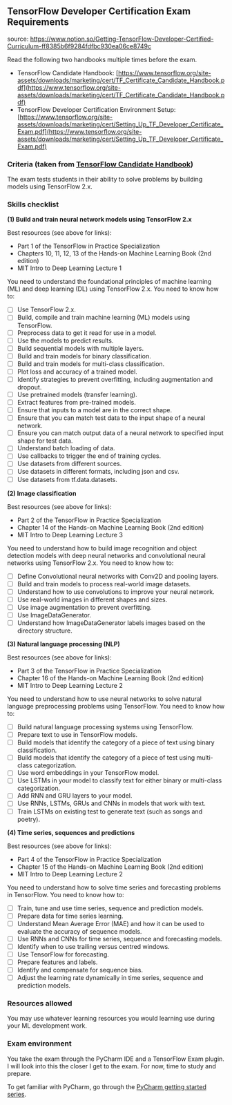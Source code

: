 ## TensorFlow Developer Certification Exam Requirements
source: https://www.notion.so/Getting-TensorFlow-Developer-Certified-Curriculum-ff8385b6f9284fdfbc930ea06ce8749c

Read the following two handbooks multiple times before the exam.

- TensorFlow Candidate Handbook: [https://www.tensorflow.org/site-assets/downloads/marketing/cert/TF_Certificate_Candidate_Handbook.pdf](https://www.tensorflow.org/site-assets/downloads/marketing/cert/TF_Certificate_Candidate_Handbook.pdf)
- TensorFlow Developer Certification Environment Setup: [https://www.tensorflow.org/site-assets/downloads/marketing/cert/Setting_Up_TF_Developer_Certificate_Exam.pdf](https://www.tensorflow.org/site-assets/downloads/marketing/cert/Setting_Up_TF_Developer_Certificate_Exam.pdf)

### **Criteria (taken from [TensorFlow Candidate Handbook](https://www.tensorflow.org/site-assets/downloads/marketing/cert/TF_Certificate_Candidate_Handbook.pdf))**

The exam tests students in their ability to solve problems by building models using TensorFlow 2.x.

### **Skills checklist**

**(1) Build and train neural network models using TensorFlow 2.x**

Best resources (see above for links):

- Part 1 of the TensorFlow in Practice Specialization
- Chapters 10, 11, 12, 13 of the Hands-on Machine Learning Book (2nd edition)
- MIT Intro to Deep Learning Lecture 1

You need to understand the foundational principles of machine learning (ML) and deep learning (DL) using TensorFlow 2.x. You need to know how to:

- [ ]  Use TensorFlow 2.x.
- [ ]  Build, compile and train machine learning (ML) models using TensorFlow.
- [ ]  Preprocess data to get it read for use in a model.
- [ ]  Use the models to predict results.
- [ ]  Build sequential models with multiple layers.
- [ ]  Build and train models for binary classification.
- [ ]  Build and train models for multi-class classification.
- [ ]  Plot loss and accuracy of a trained model.
- [ ]  Identify strategies to prevent overfitting, including augmentation and dropout.
- [ ]  Use pretrained models (transfer learning).
- [ ]  Extract features from pre-trained models.
- [ ]  Ensure that inputs to a model are in the correct shape.
- [ ]  Ensure that you can match test data to the input shape of a neural network.
- [ ]  Ensure you can match output data of a neural network to specified input shape for test data.
- [ ]  Understand batch loading of data.
- [ ]  Use callbacks to trigger the end of training cycles.
- [ ]  Use datasets from different sources.
- [ ]  Use datasets in different formats, including json and csv.
- [ ]  Use datasets from tf.data.datasets.

**(2) Image classification**

Best resources (see above for links):

- Part 2 of the TensorFlow in Practice Specialization
- Chapter 14 of the Hands-on Machine Learning Book (2nd edition)
- MIT Intro to Deep Learning Lecture 3

You need to understand how to build image recognition and object detection models with deep neural networks and convolutional neural networks using TensorFlow 2.x. You need to know how to:

- [ ]  Define Convolutional neural networks with Conv2D and pooling layers.
- [ ]  Build and train models to process real-world image datasets.
- [ ]  Understand how to use convolutions to improve your neural network.
- [ ]  Use real-world images in different shapes and sizes.
- [ ]  Use image augmentation to prevent overfitting.
- [ ]  Use ImageDataGenerator.
- [ ]  Understand how ImageDataGenerator labels images based on the directory structure.

**(3) Natural language processing (NLP)**

Best resources (see above for links):

- Part 3 of the TensorFlow in Practice Specialization
- Chapter 16 of the Hands-on Machine Learning Book (2nd edition)
- MIT Intro to Deep Learning Lecture 2

You need to understand how to use neural networks to solve natural language preprocessing problems using TensorFlow. You need to know how to:

- [ ]  Build natural language processing systems using TensorFlow.
- [ ]  Prepare text to use in TensorFlow models.
- [ ]  Build models that identify the category of a piece of text using binary classification.
- [ ]  Build models that identify the category of a piece of test using multi-class categorization.
- [ ]  Use word embeddings in your TensorFlow model.
- [ ]  Use LSTMs in your model to classify text for either binary or multi-class categorization.
- [ ]  Add RNN and GRU layers to your model.
- [ ]  Use RNNs, LSTMs, GRUs and CNNs in models that work with text.
- [ ]  Train LSTMs on existing test to generate text (such as songs and poetry).

**(4) Time series, sequences and predictions**

Best resources (see above for links):

- Part 4 of the TensorFlow in Practice Specialization
- Chapter 15 of the Hands-on Machine Learning Book (2nd edition)
- MIT Intro to Deep Learning Lecture 2

You need to understand how to solve time series and forecasting problems in TensorFlow. You need to know how to:

- [ ]  Train, tune and use time series, sequence and prediction models.
- [ ]  Prepare data for time series learning.
- [ ]  Understand Mean Average Error (MAE) and how it can be used to evaluate the accuracy of sequence models.
- [ ]  Use RNNs and CNNs for time series, sequence and forecasting models.
- [ ]  Identify when to use trailing versus centred windows.
- [ ]  Use TensorFlow for forecasting.
- [ ]  Prepare features and labels.
- [ ]  Identify and compensate for sequence bias.
- [ ]  Adjust the learning rate dynamically in time series, sequence and prediction models.

### Resources allowed

You may use whatever learning resources you would learning use during your ML development work. 

### Exam environment

You take the exam through the PyCharm IDE and a TensorFlow Exam plugin. I will look into this the closer I get to the exam. For now, time to study and prepare. 

To get familiar with PyCharm, go through the [PyCharm getting started series](https://www.jetbrains.com/pycharm/learning-center/).